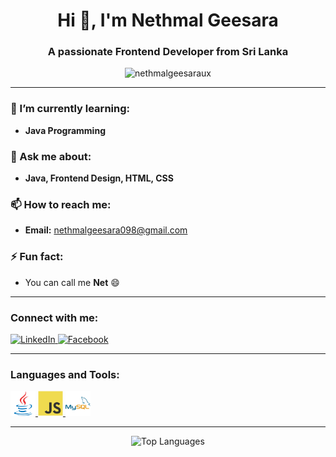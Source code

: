 <h1 align="center">Hi 👋, I'm Nethmal Geesara</h1>
<h3 align="center">A passionate Frontend Developer from Sri Lanka</h3>

<p align="center">
  <img src="https://komarev.com/ghpvc/?username=nethmalgeesaraux&label=Profile%20views&color=0e75b6&style=flat" alt="nethmalgeesaraux" />
</p>

---

### 🌱 I’m currently learning:
- **Java Programming**

### 💬 Ask me about:
- **Java, Frontend Design, HTML, CSS**

### 📫 How to reach me:
- **Email:** nethmalgeesara098@gmail.com

### ⚡ Fun fact:
- You can call me **Net** 😄

---

<h3 align="left">Connect with me:</h3>
<p align="left">
  <a href="https://linkedin.com/in/nethmalgeesara" target="_blank">
    <img src="https://raw.githubusercontent.com/rahuldkjain/github-profile-readme-generator/master/src/images/icons/Social/linked-in-alt.svg" alt="LinkedIn" height="30" width="40" />
  </a>
  <a href="https://fb.com/nethmalgeesara" target="_blank">
    <img src="https://raw.githubusercontent.com/rahuldkjain/github-profile-readme-generator/master/src/images/icons/Social/facebook.svg" alt="Facebook" height="30" width="40" />
  </a>
</p>

---

<h3 align="left">Languages and Tools:</h3>
<p align="left">
  <a href="https://www.java.com" target="_blank" rel="noreferrer">
    <img src="https://raw.githubusercontent.com/devicons/devicon/master/icons/java/java-original.svg" alt="Java" width="40" height="40"/>
  </a>
  <a href="https://developer.mozilla.org/en-US/docs/Web/JavaScript" target="_blank" rel="noreferrer">
    <img src="https://raw.githubusercontent.com/devicons/devicon/master/icons/javascript/javascript-original.svg" alt="JavaScript" width="40" height="40"/>
  </a>
  <a href="https://www.mysql.com/" target="_blank" rel="noreferrer">
    <img src="https://raw.githubusercontent.com/devicons/devicon/master/icons/mysql/mysql-original-wordmark.svg" alt="MySQL" width="40" height="40"/>
  </a>
</p>

---

<p align="center">
  <img src="https://github-readme-stats.vercel.app/api/top-langs?username=nethmalgeesaraux&show_icons=true&locale=en&layout=compact" alt="Top Languages" />
</p>
